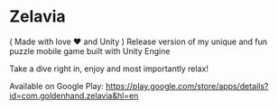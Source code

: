 # Zelavia 
( Made with love :heart: and Unity )
Release version of my unique and fun puzzle mobile game built with Unity Engine

Take a dive right in, enjoy and most importantly relax! 

Available on Google Play: https://play.google.com/store/apps/details?id=com.goldenhand.zelavia&hl=en
